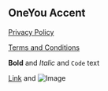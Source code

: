 ## OneYou Accent

 [Privacy Policy](https://pashapuma.github.io/pixMaterial/oneyou_accent/policy) 

 [Terms and Conditions](https://pashapuma.github.io/pixMaterial/oneyou_accent/terms)





**Bold** and _Italic_ and `Code` text

[Link](url) and ![Image](src)
```
